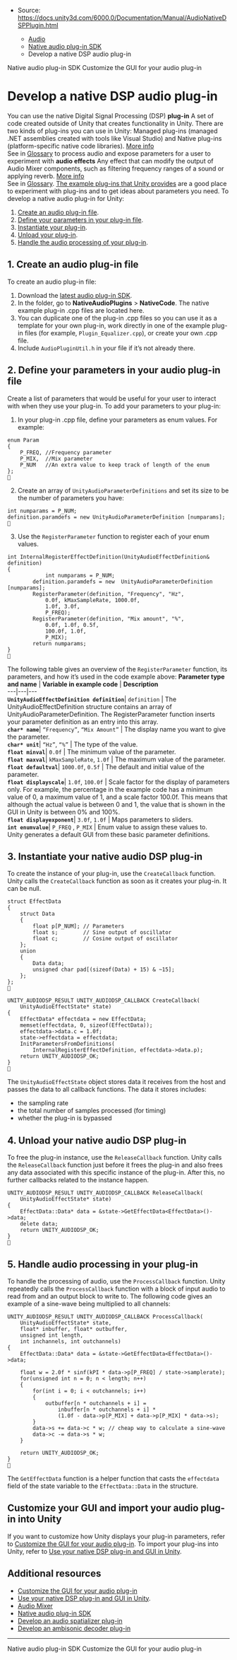 * Source: https://docs.unity3d.com/6000.0/Documentation/Manual/AudioNativeDSPPlugin.html

  * [Audio](https://docs.unity3d.com/6000.0/Documentation/Manual/Audio.html)
  * [Native audio plug-in SDK](https://docs.unity3d.com/6000.0/Documentation/Manual/AudioMixerNativeAudioPlugin.html)
  * Develop a native DSP audio plug-in


[](https://docs.unity3d.com/6000.0/Documentation/Manual/AudioMixerNativeAudioPlugin.html)
Native audio plug-in SDK
[](https://docs.unity3d.com/6000.0/Documentation/Manual/AudioNativeCustomGUI.html)
Customize the GUI for your audio plug-in 
# Develop a native DSP audio plug-in
You can use the native Digital Signal Processing (DSP) **plug-in** A set of code created outside of Unity that creates functionality in Unity. There are two kinds of plug-ins you can use in Unity: Managed plug-ins (managed .NET assemblies created with tools like Visual Studio) and Native plug-ins (platform-specific native code libraries). [More info](https://docs.unity3d.com/6000.0/Documentation/Manual/plug-ins.html)  
See in [Glossary](https://docs.unity3d.com/6000.0/Documentation/Manual/Glossary.html#Plug-in) to process audio and expose parameters for a user to experiment with **audio effects** Any effect that can modify the output of Audio Mixer components, such as filtering frequency ranges of a sound or applying reverb. [More info](https://docs.unity3d.com/6000.0/Documentation/Manual/class-AudioEffectMixer.html)  
See in [Glossary](https://docs.unity3d.com/6000.0/Documentation/Manual/Glossary.html#AudioEffect). [The example plug-ins that Unity provides](https://github.com/Unity-Technologies/NativeAudioPlugins) are a good place to experiment with plug-ins and to get ideas about parameters you need.
To develop a native audio plug-in for Unity:
  1. [Create an audio plug-in file](https://docs.unity3d.com/6000.0/Documentation/Manual/AudioNativeDSPPlugin.html#1-create-an-audio-plug-in-file). 
  2. [Define your parameters in your plug-in file](https://docs.unity3d.com/6000.0/Documentation/Manual/AudioNativeDSPPlugin.html#2-define-your-parameters-in-your-plug-in-file).
  3. [Instantiate your plug-in](https://docs.unity3d.com/6000.0/Documentation/Manual/AudioNativeDSPPlugin.html#3-instantiate-your-native-audio-dsp-plug-in).
  4. [Unload your plug-in](https://docs.unity3d.com/6000.0/Documentation/Manual/AudioNativeDSPPlugin.html#4-unload-your-native-audio-dsp-plug-in). 
  5. [Handle the audio processing of your plug-in](https://docs.unity3d.com/6000.0/Documentation/Manual/AudioNativeDSPPlugin.html#5-handle-audio-processing-in-your-plug-in). 


## 1. Create an audio plug-in file
To create an audio plug-in file: 
  1. Download the [latest audio plug-in SDK](https://github.com/Unity-Technologies/NativeAudioPlugins).
  2. In the folder, go to **NativeAudioPlugins** > **NativeCode**. The native example plug-in .cpp files are located here. 
  3. You can duplicate one of the plug-in .cpp files so you can use it as a template for your own plug-in, work directly in one of the example plug-in files (for example, `Plugin_Equalizer.cpp`), or create your own .cpp file.
  4. Include `AudioPluginUtil.h` in your file if it’s not already there. 


## 2. Define your parameters in your audio plug-in file
Create a list of parameters that would be useful for your user to interact with when they use your plug-in. To add your parameters to your plug-in: 
  1. In your plug-in .cpp file, define your parameters as enum values. For example:
```
enum Param
{
    P_FREQ, //Frequency parameter
    P_MIX,  //Mix parameter
    P_NUM   //An extra value to keep track of length of the enum
};

```

  2. Create an array of `UnityAudioParameterDefinitions` and set its size to be the number of parameters you have:
```
int numparams = P_NUM;
definition.paramdefs = new UnityAudioParameterDefinition [numparams];

```

  3. Use the `RegisterParameter` function to register each of your enum values. 
```
int InternalRegisterEffectDefinition(UnityAudioEffectDefinition& definition)
{
            int numparams = P_NUM;
        definition.paramdefs = new  UnityAudioParameterDefinition [numparams];
        RegisterParameter(definition, "Frequency", "Hz",
            0.0f, kMaxSampleRate, 1000.0f,
            1.0f, 3.0f,
            P_FREQ);
        RegisterParameter(definition, "Mix amount", "%",
            0.0f, 1.0f, 0.5f,
            100.0f, 1.0f,
            P_MIX);
        return numparams;
}

```



The following table gives an overview of the `RegisterParameter` function, its parameters, and how it’s used in the code example above:
**Parameter type and name** | **Variable in example code** | **Description**  
---|---|---  
**`UnityAudioEffectDefinition definition`**| `definition` | The UnityAudioEffectDefinition structure contains an array of UnityAudioParameterDefinition. The RegisterParameter function inserts your parameter definition as an entry into this array.  
**`char* name`**|  `“Frequency”`, `“Mix Amount”` | The display name you want to give the parameter.  
**`char* unit`**|  `“Hz”`, `“%”` | The type of the value.  
**`float minval`**| `0.0f` | The minimum value of the parameter.  
**`float maxval`**|  `kMaxSampleRate`, `1.0f` | The maximum value of the parameter.  
**`float defaultval`**|  `1000.0f`, `0.5f` | The default and initial value of the parameter.  
**`float displayscale`**|  `1.0f`, `100.0f` | Scale factor for the display of parameters only. For example, the percentage in the example code has a minimum value of 0, a maximum value of 1, and a scale factor 100.0f. This means that although the actual value is between 0 and 1, the value that is shown in the GUI in Unity is between 0% and 100%.  
**`float displayexponent`**|  `3.0f`, `1.0f` | Maps parameters to sliders.  
**`int enumvalue`**|  `P_FREQ` , `P_MIX` | Enum value to assign these values to.  
Unity generates a default GUI from these basic parameter definitions. 
## 3. Instantiate your native audio DSP plug-in
To create the instance of your plug-in, use the `CreateCallback` function. Unity calls the `CreateCallback` function as soon as it creates your plug-in. It can be null. 
```
struct EffectData
{
    struct Data
    {
        float p[P_NUM]; // Parameters
        float s;        // Sine output of oscillator
        float c;        // Cosine output of oscillator
    };
    union
    {
        Data data;
        unsigned char pad[(sizeof(Data) + 15) & ~15];
    };
};

```
```
UNITY_AUDIODSP_RESULT UNITY_AUDIODSP_CALLBACK CreateCallback(
    UnityAudioEffectState* state)
{
    EffectData* effectdata = new EffectData;
    memset(effectdata, 0, sizeof(EffectData));
    effectdata->data.c = 1.0f;
    state->effectdata = effectdata;
    InitParametersFromDefinitions(
        InternalRegisterEffectDefinition, effectdata->data.p);
    return UNITY_AUDIODSP_OK;
}

```

The `UnityAudioEffectState` object stores data it receives from the host and passes the data to all callback functions. The data it stores includes:
  * the sampling rate
  * the total number of samples processed (for timing)
  * whether the plug-in is bypassed


## 4. Unload your native audio DSP plug-in
To free the plug-in instance, use the `ReleaseCallback` function. Unity calls the `ReleaseCallback` function just before it frees the plug-in and also frees any data associated with this specific instance of the plug-in. After this, no further callbacks related to the instance happen.
```
UNITY_AUDIODSP_RESULT UNITY_AUDIODSP_CALLBACK ReleaseCallback(
    UnityAudioEffectState* state)
{
    EffectData::Data* data = &state->GetEffectData<EffectData>()->data;
    delete data;
    return UNITY_AUDIODSP_OK;
}

```

## 5. Handle audio processing in your plug-in
To handle the processing of audio, use the `ProcessCallback` function. Unity repeatedly calls the `ProcessCallback` function with a block of input audio to read from and an output block to write to. 
The following code gives an example of a sine-wave being multiplied to all channels:
```
UNITY_AUDIODSP_RESULT UNITY_AUDIODSP_CALLBACK ProcessCallback(
    UnityAudioEffectState* state,
    float* inbuffer, float* outbuffer,
    unsigned int length,
    int inchannels, int outchannels)
{
    EffectData::Data* data = &state->GetEffectData<EffectData>()->data;

    float w = 2.0f * sinf(kPI * data->p[P_FREQ] / state->samplerate);
    for(unsigned int n = 0; n < length; n++)
    {
        for(int i = 0; i < outchannels; i++)
        {
            outbuffer[n * outchannels + i] =
                inbuffer[n * outchannels + i] *
                (1.0f - data->p[P_MIX] + data->p[P_MIX] * data->s);
        }
        data->s += data->c * w; // cheap way to calculate a sine-wave
        data->c -= data->s * w;
    }

    return UNITY_AUDIODSP_OK;
}

```

The `GetEffectData` function is a helper function that casts the `effectdata` field of the state variable to the `EffectData::Data` in the structure.
## Customize your GUI and import your audio plug-in into Unity
If you want to customize how Unity displays your plug-in parameters, refer to [Customize the GUI for your audio plug-in](https://docs.unity3d.com/6000.0/Documentation/Manual/AudioNativeCustomGUI.html). 
To import your plug-ins into Unity, refer to [Use your native DSP plug-in and GUI in Unity](https://docs.unity3d.com/6000.0/Documentation/Manual/AudioNativePluginImport.html). 
## Additional resources
  * [Customize the GUI for your audio plug-in](https://docs.unity3d.com/6000.0/Documentation/Manual/AudioNativeCustomGUI.html)
  * [Use your native DSP plug-in and GUI in Unity](https://docs.unity3d.com/6000.0/Documentation/Manual/AudioNativePluginImport.html). 
  * [Audio Mixer](https://docs.unity3d.com/6000.0/Documentation/Manual/AudioMixer.html)
  * [Native audio plug-in SDK](https://docs.unity3d.com/6000.0/Documentation/Manual/AudioMixerNativeAudioPlugin.html)
  * [Develop an audio spatializer plug-in](https://docs.unity3d.com/6000.0/Documentation/Manual/AudioSpatializerSDK.html)
  * [Develop an ambisonic decoder plug-in](https://docs.unity3d.com/6000.0/Documentation/Manual/AudioDevelopAmbisonicDecoder.html)


* * *
[](https://docs.unity3d.com/6000.0/Documentation/Manual/AudioMixerNativeAudioPlugin.html)
Native audio plug-in SDK
[](https://docs.unity3d.com/6000.0/Documentation/Manual/AudioNativeCustomGUI.html)
Customize the GUI for your audio plug-in 
